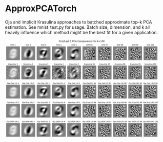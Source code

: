 # ApproxPCATorch
Oja and implicit Krasulina approaches to batched approximate top-k PCA estimation. See mnist_test.py for usage. Batch size, dimension, and k all heavily influence which method might be the best fit for a given application.

![PCA components for SVD and four approximations](mnist_kpca_components.png)
